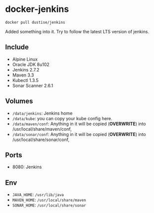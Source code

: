 # docker-jenkins

`docker pull dustise/jenkins`

Added something into it.
Try to follow the latest LTS version of jenkins.

## Include

- Alpine Linux
- Oracle JDK 8u102
- Jenkins 2.7.2
- Maven 3.3
- Kubectl 1.3.5
- Sonar Scanner 2.6.1

## Volumes

- `/data/jenkins`: Jenkins home
- `/data/kube`: you can copy your kube config here.
- `/data/maven/conf`: Anything in it will be copied (**OVERWRITE**) into /usr/local/share/maven/conf,
- `/data/sonar/conf`: Anything in it will be copied (**OVERWRITE**) into /usr/local/share/sonar/conf,

## Ports

- 8080: Jenkins

## Env

- `JAVA_HOME`: `/usr/lib/java`
- `MAVEN_HOME`: `/usr/local/share/maven`
- `SONAR_HOME`: `/usr/local/share/sonar`
